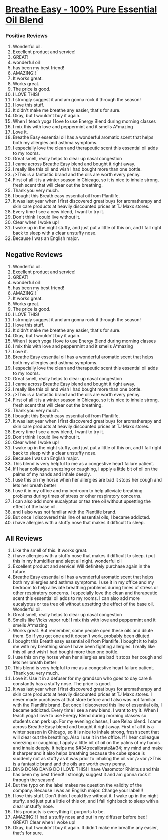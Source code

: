 # [Breathe Easy - 100% Pure Essential Oil Blend](https://products.checkmycream.com/products/Breathe-Easy-100percent-Pure-Essential-Oil-Blend.html)

### Positive Reviews

<ol>
      <li>Wonderful oil.</li>
      <li>Excellent product and service!</li>
      <li>GREAT!</li>
      <li>wonderful oil</li>
      <li>has been my best friend!  </li>
      <li>AMAZING!!</li>
      <li>It works great.</li>
      <li>Works great.  </li>
      <li>The price is good.</li>
      <li>I LOVE THIS!  </li>
      <li>I strongly suggest it and am gonna rock it through the season!</li>
      <li>I love this stuff.  </li>
      <li>It didn&#x27;t make me breathe any easier, that&#x27;s for sure.</li>
      <li>Okay, but I wouldn&#x27;t buy it again.</li>
      <li>When I teach yoga I love to use Energy Blend during morning classes</li>
      <li>I mix this with love and peppermint and it smells A*mazing</li>
      <li>Love it.  </li>
      <li>Breathe Easy essential oil has a wonderful aromatic scent that helps both my allergies and asthma symptoms.</li>
      <li>I especially love the clean and therapeutic scent this essential oil adds to my rooms.</li>
      <li>Great smell, really helps to clear up nasal congestion</li>
      <li>I came across Breathe Easy blend and bought it right away.  </li>
      <li>I really like this oil and wish I had bought more than one bottle.</li>
      <li>/&gt;This is a fantastic brand and the oils are worth every penny.</li>
      <li>First of all it is a winter season in Chicago, so it is nice to inhale strong, fresh scent that will clear out the breathing.  </li>
      <li>Thank you very much.</li>
      <li>I bought this Breath easy essential oil from Plantlife.</li>
      <li>It was last year when I first discovered great buys for aromatherapy and skin care products at heavily discounted prices at TJ Maxx stores.  </li>
      <li>Every time I see a new blend, I want to try it.  </li>
      <li>Don&#x27;t think I could live without it.  </li>
      <li>Clear when I woke up!</li>
      <li>I wake up in the night stuffy, and just put a little of this on, and I fall right back to sleep with a clear unstuffy nose.</li>
      <li>Because I was an English major.</li>
</ol>


<h2>Negative Reviews</h2>
<ol>
<li> Wonderful oil.</li>
<li> Excellent product and service!</li>
<li> GREAT!</li>
<li> wonderful oil</li>
<li> has been my best friend!  </li>
<li> AMAZING!!</li>
<li> It works great.</li>
<li> Works great.  </li>
<li> The price is good.</li>
<li> I LOVE THIS!  </li>
<li> I strongly suggest it and am gonna rock it through the season!</li>
<li> I love this stuff.  </li>
<li> It didn&#x27;t make me breathe any easier, that&#x27;s for sure.</li>
<li> Okay, but I wouldn&#x27;t buy it again.</li>
<li> When I teach yoga I love to use Energy Blend during morning classes</li>
<li> I mix this with love and peppermint and it smells A*mazing</li>
<li> Love it.  </li>
<li> Breathe Easy essential oil has a wonderful aromatic scent that helps both my allergies and asthma symptoms.</li>
<li> I especially love the clean and therapeutic scent this essential oil adds to my rooms.</li>
<li> Great smell, really helps to clear up nasal congestion</li>
<li> I came across Breathe Easy blend and bought it right away.  </li>
<li> I really like this oil and wish I had bought more than one bottle.</li>
<li> /&gt;This is a fantastic brand and the oils are worth every penny.</li>
<li> First of all it is a winter season in Chicago, so it is nice to inhale strong, fresh scent that will clear out the breathing.  </li>
<li> Thank you very much.</li>
<li> I bought this Breath easy essential oil from Plantlife.</li>
<li> It was last year when I first discovered great buys for aromatherapy and skin care products at heavily discounted prices at TJ Maxx stores.  </li>
<li> Every time I see a new blend, I want to try it.  </li>
<li> Don&#x27;t think I could live without it.  </li>
<li> Clear when I woke up!</li>
<li> I wake up in the night stuffy, and just put a little of this on, and I fall right back to sleep with a clear unstuffy nose.</li>
<li> Because I was an English major.</li>
<li> This blend is very helpful to me as a congestive heart failure patient.</li>
<li> If I hear colleague sneezing or caughing, I apply a little bit of oil on the palms of my hands and inhale deeply.  </li>
<li> I use this on my horse when her allergies are bad it stops her cough and lets her breath better</li>
<li> I use it in my office and my bedroom to help alleviate breathing problems during times of stress or other respiratory concerns.</li>
<li> I can also add more eucalyptus or tea tree oil without upsetting the effect of the base oil.</li>
<li> and I also was not familiar with the Plantlife brand.  </li>
<li> But once I discovered this line of essential oils, I became addicted.  </li>
<li> i have allergies with a stuffy nose that makes it difficult to sleep.  </li>
</ol>

<h2>All Reviews</h2>

<ol>
    <li> Like the smell of this. It works great.</li>
    <li> i have allergies with a stuffy nose that makes it difficult to sleep.  i put this in my humidifier and slept all night. wonderful oil</li>
    <li> Excellent product and service! Will definitely purchase again in the future.</li>
    <li> Breathe Easy essential oil has a wonderful aromatic scent that helps both my allergies and asthma symptoms. I use it in my office and my bedroom to help alleviate breathing problems during times of stress or other respiratory concerns. I especially love the clean and therapeutic scent this essential oil adds to my rooms. I can also add more eucalyptus or tea tree oil without upsetting the effect of the base oil. Wonderful oil.</li>
    <li> Great smell, really helps to clear up nasal congestion</li>
    <li> Smells like Vicks vapor rub! I mix this with love and peppermint and it smells A*mazing</li>
    <li> Works great.  But remember, some people open these oils and dilute them.  So if you get one and it doesn&#x27;t work,  probably been diluted.</li>
    <li> I bought this Breath easy essential oil from Plantlife. I bought it to help me with my breathing since I have been fighting allergies. I really like this oil and wish I had bought more than one bottle.</li>
    <li> I use this on my horse when her allergies are bad it stops her cough and lets her breath better</li>
    <li> This blend is very helpful to me as a congestive heart failure patient. Thank you very much.</li>
    <li> Love it.  Use it in a defuser for my grandson who goes to day care &amp; constantly has a stuffy nose.  The price is good.</li>
    <li> It was last year when I first discovered great buys for aromatherapy and skin care products at heavily discounted prices at TJ Maxx stores.  I never made purchases at that store before and I also was not familiar with the Plantlife brand.  But once I discovered this line of essential oils, I became addicted.  Every time I see a new blend, I want to try it.  When I teach yoga I love to use Energy Blend during morning classes so students can perk up.  For my evening classes, I use Relax blend.  I came across Breathe Easy blend and bought it right away.  First of all it is a winter season in Chicago, so it is nice to inhale strong, fresh scent that will clear out the breathing.  Also I use it in the office.  If I hear colleague sneezing or caughing, I apply a little bit of oil on the palms of my hands and inhale deeply.  It helps me &amp;#34;recalibrate&amp;#34; my mind and make it sharper and it also helps breathing because the cube space is suddenly not as stuffy as it was prior to inhaling the oil.&lt;br /&gt;&lt;br /&gt;This is a fantastic brand and the oils are worth every penny.</li>
    <li> DING DONG DANG DO I LOVE THIS!  I have Vasomotor Rhinitus and this has been my best friend!  I strongly suggest it and am gonna rock it through the season!</li>
    <li> But the typo on the label makes me question the validity of the company. Because I was an English major. Change your label!!!</li>
    <li> I love this stuff.  Don&#x27;t think I could live without it.  I wake up in the night stuffy, and just put a little of this on, and I fall right back to sleep with a clear unstuffy nose.</li>
    <li> This products is everything it purports to be.</li>
    <li> AMAZING!! I had a stuffy nose and put in my diffuser before bed! GREAT! Clear when I woke up!</li>
    <li> Okay, but I wouldn&#x27;t buy it again. It didn&#x27;t make me breathe any easier, that&#x27;s for sure.</li>
</ol>




